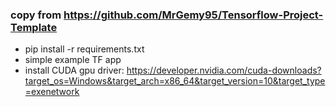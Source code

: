 ### copy from https://github.com/MrGemy95/Tensorflow-Project-Template
   - pip install -r requirements.txt
   - simple example TF app
   - install CUDA gpu driver: https://developer.nvidia.com/cuda-downloads?target_os=Windows&target_arch=x86_64&target_version=10&target_type=exenetwork
 